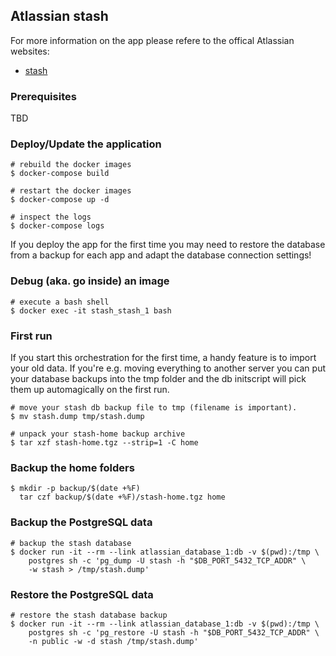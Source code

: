 ## Atlassian stash

For more information on the app please refere to the offical
Atlassian websites:


- [stash](https://www.atlassian.com/software/stash)

### Prerequisites

TBD

### Deploy/Update the application

    # rebuild the docker images
    $ docker-compose build

    # restart the docker images
    $ docker-compose up -d

    # inspect the logs
    $ docker-compose logs

If you deploy the app for the first time you may need to restore the database
from a backup for each app and adapt the database connection settings!

### Debug (aka. go inside) an image

    # execute a bash shell
    $ docker exec -it stash_stash_1 bash

### First run

If you start this orchestration for the first time, a handy feature is to
import your old data. If you're e.g. moving everything to another server
you can put your database backups into the tmp folder and the db initscript
will pick them up automagically on the first run.

    # move your stash db backup file to tmp (filename is important).
    $ mv stash.dump tmp/stash.dump

    # unpack your stash-home backup archive
    $ tar xzf stash-home.tgz --strip=1 -C home

### Backup the home folders

    $ mkdir -p backup/$(date +%F)
      tar czf backup/$(date +%F)/stash-home.tgz home

### Backup the PostgreSQL data

    # backup the stash database
    $ docker run -it --rm --link atlassian_database_1:db -v $(pwd):/tmp \
        postgres sh -c 'pg_dump -U stash -h "$DB_PORT_5432_TCP_ADDR" \
        -w stash > /tmp/stash.dump'

### Restore the PostgreSQL data

    # restore the stash database backup
    $ docker run -it --rm --link atlassian_database_1:db -v $(pwd):/tmp \
        postgres sh -c 'pg_restore -U stash -h "$DB_PORT_5432_TCP_ADDR" \
        -n public -w -d stash /tmp/stash.dump'
